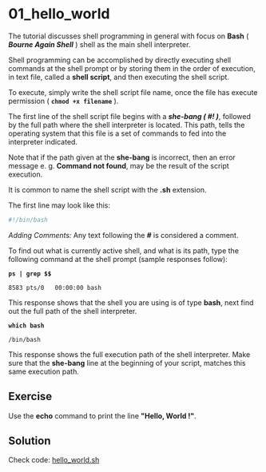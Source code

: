 # 01_hello_world

The tutorial discusses shell programming in general with focus on **Bash** ( ***Bourne Again Shell*** ) shell as the main shell interpreter.

Shell programming can be accomplished by directly executing shell commands at the shell prompt or by storing them in the order of execution, in text file, called a **shell script**, and then executing the shell script.

To execute, simply write the shell script file name, once the file has execute permission ( **```chmod +x filename```** ).





The first line of the shell script file begins with a ***she-bang ( #! )***, followed by the full path where the shell interpreter is located. This path, tells the operating system that this file is a set of commands to fed into the interpreter indicated.

Note that if the path given at the **she-bang** is incorrect, then an error message e. g. **Command not found**, may be the result of the script execution.

It is common to name the shell script with the **.sh** extension.





The first line may look like this:

``````bash
#!/bin/bash
``````

*Adding Comments:* Any text following the ***#*** is considered a comment.





To find out what is currently active shell, and what is its path, type the following command at the shell prompt (sample responses follow):

**```ps | grep $$```**

```8583 pts/0	00:00:00 bash```

This response shows that the shell you are using is of type **bash**, next find out the full path of the shell interpreter.

**```which bash```**

```/bin/bash```

This response shows the full execution path of the shell interpreter. Make sure that the **she-bang** line at the beginning of your script, matches this same execution path.





## Exercise

Use the **echo** command to print the line **"Hello, World !"**.





## Solution

Check code: [hello_world.sh](./hello_world.sh)
